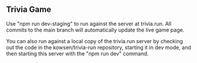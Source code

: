 ## Trivia Game

Use "npm run dev-staging" to run against the server at trivia.run. All commits to the main branch will automatically update the live game page.

You can also run against a local copy of the trivia.run server by checking out the code in the kowsen/trivia-run repository, starting it in dev mode, and then starting this server with the "npm run dev" command.
